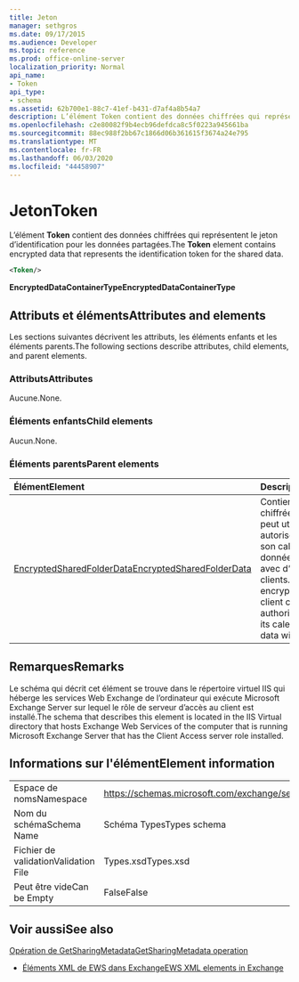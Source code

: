 ```yaml
---
title: Jeton
manager: sethgros
ms.date: 09/17/2015
ms.audience: Developer
ms.topic: reference
ms.prod: office-online-server
localization_priority: Normal
api_name:
- Token
api_type:
- schema
ms.assetid: 62b700e1-88c7-41ef-b431-d7af4a8b54a7
description: L’élément Token contient des données chiffrées qui représentent le jeton d’identification pour les données partagées.
ms.openlocfilehash: c2e80082f9b4ecb96defdca8c5f0223a945661ba
ms.sourcegitcommit: 88ec988f2bb67c1866d06b361615f3674a24e795
ms.translationtype: MT
ms.contentlocale: fr-FR
ms.lasthandoff: 06/03/2020
ms.locfileid: "44458907"
---
```

# <a name="token"></a><span data-ttu-id="746d9-103">Jeton</span><span class="sxs-lookup"><span data-stu-id="746d9-103">Token</span></span>

<span data-ttu-id="746d9-104">L’élément **Token** contient des données chiffrées qui représentent le jeton d’identification pour les données partagées.</span><span class="sxs-lookup"><span data-stu-id="746d9-104">The **Token** element contains encrypted data that represents the identification token for the shared data.</span></span> 
  
```xml
<Token/>
```

 <span data-ttu-id="746d9-105">**EncryptedDataContainerType**</span><span class="sxs-lookup"><span data-stu-id="746d9-105">**EncryptedDataContainerType**</span></span>
## <a name="attributes-and-elements"></a><span data-ttu-id="746d9-106">Attributs et éléments</span><span class="sxs-lookup"><span data-stu-id="746d9-106">Attributes and elements</span></span>

<span data-ttu-id="746d9-107">Les sections suivantes décrivent les attributs, les éléments enfants et les éléments parents.</span><span class="sxs-lookup"><span data-stu-id="746d9-107">The following sections describe attributes, child elements, and parent elements.</span></span>
  
### <a name="attributes"></a><span data-ttu-id="746d9-108">Attributs</span><span class="sxs-lookup"><span data-stu-id="746d9-108">Attributes</span></span>

<span data-ttu-id="746d9-109">Aucune.</span><span class="sxs-lookup"><span data-stu-id="746d9-109">None.</span></span>
  
### <a name="child-elements"></a><span data-ttu-id="746d9-110">Éléments enfants</span><span class="sxs-lookup"><span data-stu-id="746d9-110">Child elements</span></span>

<span data-ttu-id="746d9-111">Aucun.</span><span class="sxs-lookup"><span data-stu-id="746d9-111">None.</span></span>
  
### <a name="parent-elements"></a><span data-ttu-id="746d9-112">Éléments parents</span><span class="sxs-lookup"><span data-stu-id="746d9-112">Parent elements</span></span>

|<span data-ttu-id="746d9-113">**Élément**</span><span class="sxs-lookup"><span data-stu-id="746d9-113">**Element**</span></span>|<span data-ttu-id="746d9-114">**Description**</span><span class="sxs-lookup"><span data-stu-id="746d9-114">**Description**</span></span>|
|:-----|:-----|
|[<span data-ttu-id="746d9-115">EncryptedSharedFolderData</span><span class="sxs-lookup"><span data-stu-id="746d9-115">EncryptedSharedFolderData</span></span>](encryptedsharedfolderdata.md) <br/> |<span data-ttu-id="746d9-116">Contient les données chiffrées qu’un client peut utiliser pour autoriser le partage de son calendrier ou des données de contact avec d’autres clients.</span><span class="sxs-lookup"><span data-stu-id="746d9-116">Contains the encrypted data that a client can use to authorize the sharing of its calendar or contact data with other clients.</span></span>  <br/> |
   
## <a name="remarks"></a><span data-ttu-id="746d9-117">Remarques</span><span class="sxs-lookup"><span data-stu-id="746d9-117">Remarks</span></span>

<span data-ttu-id="746d9-118">Le schéma qui décrit cet élément se trouve dans le répertoire virtuel IIS qui héberge les services Web Exchange de l’ordinateur qui exécute Microsoft Exchange Server sur lequel le rôle de serveur d’accès au client est installé.</span><span class="sxs-lookup"><span data-stu-id="746d9-118">The schema that describes this element is located in the IIS Virtual directory that hosts Exchange Web Services of the computer that is running Microsoft Exchange Server that has the Client Access server role installed.</span></span>
  
## <a name="element-information"></a><span data-ttu-id="746d9-119">Informations sur l'élément</span><span class="sxs-lookup"><span data-stu-id="746d9-119">Element information</span></span>

|||
|:-----|:-----|
|<span data-ttu-id="746d9-120">Espace de noms</span><span class="sxs-lookup"><span data-stu-id="746d9-120">Namespace</span></span>  <br/> |https://schemas.microsoft.com/exchange/services/2006/types  <br/> |
|<span data-ttu-id="746d9-121">Nom du schéma</span><span class="sxs-lookup"><span data-stu-id="746d9-121">Schema Name</span></span>  <br/> |<span data-ttu-id="746d9-122">Schéma Types</span><span class="sxs-lookup"><span data-stu-id="746d9-122">Types schema</span></span>  <br/> |
|<span data-ttu-id="746d9-123">Fichier de validation</span><span class="sxs-lookup"><span data-stu-id="746d9-123">Validation File</span></span>  <br/> |<span data-ttu-id="746d9-124">Types.xsd</span><span class="sxs-lookup"><span data-stu-id="746d9-124">Types.xsd</span></span>  <br/> |
|<span data-ttu-id="746d9-125">Peut être vide</span><span class="sxs-lookup"><span data-stu-id="746d9-125">Can be Empty</span></span>  <br/> |<span data-ttu-id="746d9-126">False</span><span class="sxs-lookup"><span data-stu-id="746d9-126">False</span></span>  <br/> |
   
## <a name="see-also"></a><span data-ttu-id="746d9-127">Voir aussi</span><span class="sxs-lookup"><span data-stu-id="746d9-127">See also</span></span>



[<span data-ttu-id="746d9-128">Opération de GetSharingMetadata</span><span class="sxs-lookup"><span data-stu-id="746d9-128">GetSharingMetadata operation</span></span>](getsharingmetadata-operation.md)


- [<span data-ttu-id="746d9-129">Éléments XML de EWS dans Exchange</span><span class="sxs-lookup"><span data-stu-id="746d9-129">EWS XML elements in Exchange</span></span>](ews-xml-elements-in-exchange.md)

